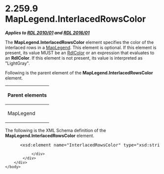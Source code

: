<html dir="LTR" xmlns:mshelp="http://msdn.microsoft.com/mshelp" xmlns:ddue="http://ddue.schemas.microsoft.com/authoring/2003/5" xmlns:xlink="http://www.w3.org/1999/xlink" xmlns:tool="http://www.microsoft.com/tooltip">
    <head>
        <meta http-equiv="Content-Type" content="text/html; CHARSET=utf-8"></meta>
        <meta name="save" content="history"></meta>
        <title>2.259.9 MapLegend.InterlacedRowsColor</title>
        <xml>
            <mshelp:toctitle title="2.259.9 MapLegend.InterlacedRowsColor"></mshelp:toctitle>
            <mshelp:rltitle title="[MS-RDL]: MapLegend.InterlacedRowsColor"></mshelp:rltitle>
            <mshelp:keyword index="A" term="969edec7-fcc7-41a2-a11c-2ca801d256fd"></mshelp:keyword>
            <mshelp:attr name="DCSext.ContentType" value="open specification"></mshelp:attr>
            <mshelp:attr name="AssetID" value="969edec7-fcc7-41a2-a11c-2ca801d256fd"></mshelp:attr>
            <mshelp:attr name="TopicType" value="kbRef"></mshelp:attr>
            <mshelp:attr name="DCSext.Title" value="[MS-RDL]: MapLegend.InterlacedRowsColor" />
        </xml>
    </head>
    <body>
        <div id="header">
            <h1 class="heading">2.259.9 MapLegend.InterlacedRowsColor</h1>
        </div>
        <div id="mainSection">
            <div id="mainBody">
                <div id="allHistory" class="saveHistory"></div>
                <div id="sectionSection0" class="section" name="collapseableSection">
                    

<p><b><i>Applies to </i></b><a href="3428e690-a348-4ec7-8a6a-8efb42d2cdee.htm"><b><i>RDL 2010/01</i></b></a><b><i>
and </i></b><a href="52ce3983-2bfc-4e72-9359-42aaf5fe4509.htm"><b><i>RDL 2016/01</i></b></a></p>

<p>The <b>MapLegend.InterlacedRowsColor</b> element specifies
the color of the interlaced rows in a <a href="71c7ce11-4e8a-433b-975a-731e089ea04f.htm">MapLegend</a>. This element is
optional. If this element is present, its value MUST be an <a href="b302c6a5-6023-42b1-95ed-bafcdc4b5714.htm">RdlColor</a> or an expression
that evaluates to an <b>RdlColor</b>. If this element is not present, its value
is interpreted as &quot;LightGray&quot;.</p>

<p>Following is the parent element of the <b>MapLegend.InterlacedRowsColor</b>
element.</p>

<table>
 <thead>
  <tr>
   <th>
   <p>Parent elements</p>
   </th>
  </tr>
 </thead>
 <tr>
  <td>
  <p>MapLegend</p>
  </td>
 </tr>
</table>

<p>The following is the XML Schema definition of the <b>MapLegend.InterlacedRowsColor</b>
element.</p>

<dl>
<dd>
<div><pre> &lt;xsd:element name=&quot;InterlacedRowsColor&quot; type=&quot;xsd:string&quot; minOccurs=&quot;0&quot; /&gt;
</pre></div>
</dd></dl>


                </div>
            </div>
        </div>
    </body>
</html>